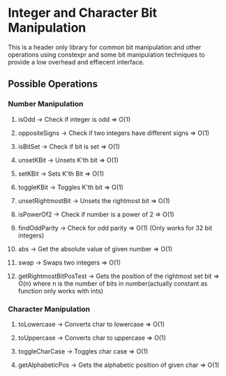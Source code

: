 # Integer and Character Bit Manipulation

This is a header only library for common bit manipulation and other operations using constexpr and some bit manipulation techniques to provide a low
overhead and effiecent interface.

## Possible Operations
### Number Manipulation
1. isOdd → Check if integer is odd => O(1)

2. oppositeSigns → Check if two integers have different signs => O(1)

3. isBitSet → Check if bit is set => O(1)

4. unsetKBit → Unsets K'th bit => O(1)

5. setKBit → Sets K'th Bit => O(1)

6. toggleKBit → Toggles K'th bit => O(1)

7. unsetRightmostBit → Unsets the rightmost bit => O(1)

8. isPowerOf2 → Check if number is a power of 2 => O(1)

9. findOddParity → Check for odd parity => O(1) (Only works for 32 bit integers)

10. abs → Get the absolute value of given number => O(1) 

11. swap → Swaps two integers => O(1)

12. getRightmostBitPosTest → Gets the position of the rightmost set bit => O(n) where n is the number of bits in number(actually constant as function only works with ints)

### Character Manipulation
1. toLowercase → Converts char to lowercase => O(1)

2. toUppercase → Converts char to uppercase => O(1)

3. toggleCharCase → Toggles char case => O(1)

4. getAlphabeticPos → Gets the alphabetic position of given char => O(1)
